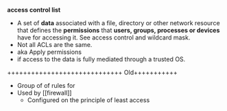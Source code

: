 **access control list**
- A set of **data** associated with a file, directory or other network resource that defines the **permissions** that **users, groups, processes or devices** have for accessing it. See access control and wildcard mask.
- Not all ACLs are the same.
- aka Apply permissions
-  if access to the data is fully mediated through a trusted OS.


+++++++++++++++++++++++++++++ Old+++++++++++
- Group of of rules for
- Used by [[firewall]]
	- Configured on the principle of least access